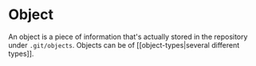 # Object
An object is a piece of information that's actually stored in the repository under `.git/objects`. Objects can be of [[object-types|several different types]].
